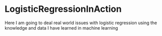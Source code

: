 # LogisticRegressionInAction
Here I am going to deal real world issues with logistic regression using the knowledge and data I have learned in machine learning

